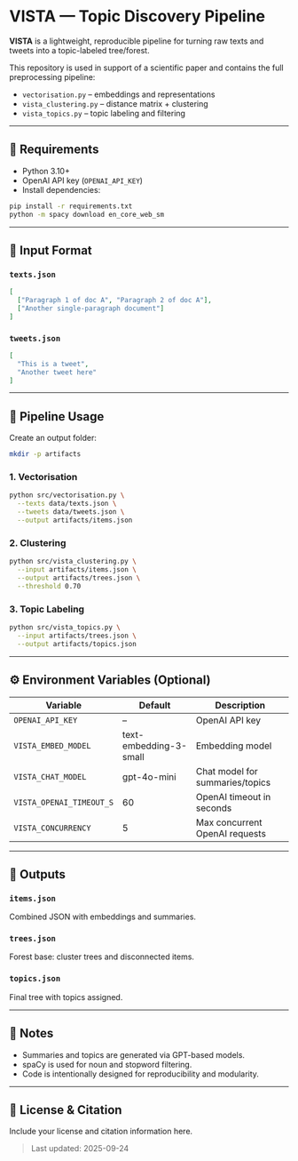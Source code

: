 # VISTA — Topic Discovery Pipeline

**VISTA** is a lightweight, reproducible pipeline for turning raw texts and tweets into a topic-labeled tree/forest.

This repository is used in support of a scientific paper and contains the full preprocessing pipeline:
- `vectorisation.py` – embeddings and representations
- `vista_clustering.py` – distance matrix + clustering
- `vista_topics.py` – topic labeling and filtering

---

## 🧰 Requirements

- Python 3.10+
- OpenAI API key (`OPENAI_API_KEY`)
- Install dependencies:
```bash
pip install -r requirements.txt
python -m spacy download en_core_web_sm
```

---

## 📁 Input Format

### `texts.json`
```json
[
  ["Paragraph 1 of doc A", "Paragraph 2 of doc A"],
  ["Another single-paragraph document"]
]
```

### `tweets.json`
```json
[
  "This is a tweet",
  "Another tweet here"
]
```

---

## 🚀 Pipeline Usage

Create an output folder:
```bash
mkdir -p artifacts
```

### 1. Vectorisation
```bash
python src/vectorisation.py \
  --texts data/texts.json \
  --tweets data/tweets.json \
  --output artifacts/items.json
```

### 2. Clustering
```bash
python src/vista_clustering.py \
  --input artifacts/items.json \
  --output artifacts/trees.json \
  --threshold 0.70
```

### 3. Topic Labeling
```bash
python src/vista_topics.py \
  --input artifacts/trees.json \
  --output artifacts/topics.json
```

---

## ⚙️ Environment Variables (Optional)

| Variable                | Default              | Description                              |
|-------------------------|----------------------|------------------------------------------|
| `OPENAI_API_KEY`        | –                    | OpenAI API key                           |
| `VISTA_EMBED_MODEL`     | text-embedding-3-small | Embedding model                          |
| `VISTA_CHAT_MODEL`      | gpt-4o-mini          | Chat model for summaries/topics          |
| `VISTA_OPENAI_TIMEOUT_S`| 60                   | OpenAI timeout in seconds                |
| `VISTA_CONCURRENCY`     | 5                    | Max concurrent OpenAI requests           |

---

## 🧪 Outputs

### `items.json`
Combined JSON with embeddings and summaries.

### `trees.json`
Forest base: cluster trees and disconnected items.

### `topics.json`
Final tree with topics assigned.

---

## 🧊 Notes

- Summaries and topics are generated via GPT-based models.
- spaCy is used for noun and stopword filtering.
- Code is intentionally designed for reproducibility and modularity.

---

## 📄 License & Citation

Include your license and citation information here.

> Last updated: 2025-09-24

